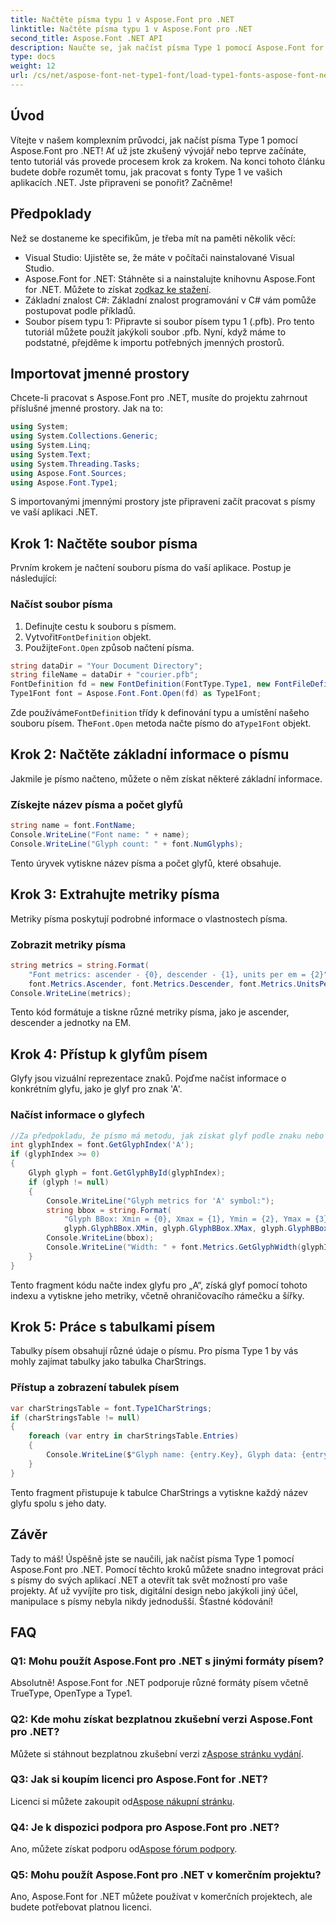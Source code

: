 ```yaml
---
title: Načtěte písma typu 1 v Aspose.Font pro .NET
linktitle: Načtěte písma typu 1 v Aspose.Font pro .NET
second_title: Aspose.Font .NET API
description: Naučte se, jak načíst písma Type 1 pomocí Aspose.Font for .NET, pomocí našeho podrobného průvodce. Ideální pro vývojáře, kteří chtějí zvládnout práci s písmy v aplikacích .NET.
type: docs
weight: 12
url: /cs/net/aspose-font-net-type1-font/load-type1-fonts-aspose-font-net/
---
```

## Úvod
Vítejte v našem komplexním průvodci, jak načíst písma Type 1 pomocí Aspose.Font pro .NET! Ať už jste zkušený vývojář nebo teprve začínáte, tento tutoriál vás provede procesem krok za krokem. Na konci tohoto článku budete dobře rozumět tomu, jak pracovat s fonty Type 1 ve vašich aplikacích .NET. Jste připraveni se ponořit? Začněme!
## Předpoklady
Než se dostaneme ke specifikům, je třeba mít na paměti několik věcí:
- Visual Studio: Ujistěte se, že máte v počítači nainstalované Visual Studio.
-  Aspose.Font for .NET: Stáhněte si a nainstalujte knihovnu Aspose.Font for .NET. Můžete to získat z[odkaz ke stažení](https://releases.aspose.com/font/net/).
- Základní znalost C#: Základní znalost programování v C# vám pomůže postupovat podle příkladů.
- Soubor písem typu 1: Připravte si soubor písem typu 1 (.pfb). Pro tento tutoriál můžete použít jakýkoli soubor .pfb.
Nyní, když máme to podstatné, přejděme k importu potřebných jmenných prostorů.
## Importovat jmenné prostory
Chcete-li pracovat s Aspose.Font pro .NET, musíte do projektu zahrnout příslušné jmenné prostory. Jak na to:
```csharp
using System;
using System.Collections.Generic;
using System.Linq;
using System.Text;
using System.Threading.Tasks;
using Aspose.Font.Sources;
using Aspose.Font.Type1;
```
S importovanými jmennými prostory jste připraveni začít pracovat s písmy ve vaší aplikaci .NET.
## Krok 1: Načtěte soubor písma
Prvním krokem je načtení souboru písma do vaší aplikace. Postup je následující:
### Načíst soubor písma
1. Definujte cestu k souboru s písmem.
2.  Vytvořit`FontDefinition` objekt.
3.  Použijte`Font.Open` způsob načtení písma.
```csharp
string dataDir = "Your Document Directory";
string fileName = dataDir + "courier.pfb";
FontDefinition fd = new FontDefinition(FontType.Type1, new FontFileDefinition("pfb", new FileSystemStreamSource(fileName)));
Type1Font font = Aspose.Font.Font.Open(fd) as Type1Font;
```
 Zde používáme`FontDefinition` třídy k definování typu a umístění našeho souboru písem. The`Font.Open` metoda načte písmo do a`Type1Font` objekt.
## Krok 2: Načtěte základní informace o písmu
Jakmile je písmo načteno, můžete o něm získat některé základní informace.
### Získejte název písma a počet glyfů
```csharp
string name = font.FontName;
Console.WriteLine("Font name: " + name);
Console.WriteLine("Glyph count: " + font.NumGlyphs);
```
Tento úryvek vytiskne název písma a počet glyfů, které obsahuje. 
## Krok 3: Extrahujte metriky písma
Metriky písma poskytují podrobné informace o vlastnostech písma.
### Zobrazit metriky písma
```csharp
string metrics = string.Format(
    "Font metrics: ascender - {0}, descender - {1}, units per em = {2}",
    font.Metrics.Ascender, font.Metrics.Descender, font.Metrics.UnitsPerEM);
Console.WriteLine(metrics);
```
Tento kód formátuje a tiskne různé metriky písma, jako je ascender, descender a jednotky na EM.
## Krok 4: Přístup k glyfům písem
Glyfy jsou vizuální reprezentace znaků. Pojďme načíst informace o konkrétním glyfu, jako je glyf pro znak 'A'.
### Načíst informace o glyfech
```csharp
//Za předpokladu, že písmo má metodu, jak získat glyf podle znaku nebo indexu
int glyphIndex = font.GetGlyphIndex('A');
if (glyphIndex >= 0)
{
    Glyph glyph = font.GetGlyphById(glyphIndex);
    if (glyph != null)
    {
        Console.WriteLine("Glyph metrics for 'A' symbol:");
        string bbox = string.Format(
            "Glyph BBox: Xmin = {0}, Xmax = {1}, Ymin = {2}, Ymax = {3}",
            glyph.GlyphBBox.XMin, glyph.GlyphBBox.XMax, glyph.GlyphBBox.YMin, glyph.GlyphBBox.YMax);
        Console.WriteLine(bbox);
        Console.WriteLine("Width: " + font.Metrics.GetGlyphWidth(glyphIndex));
    }
}
```
Tento fragment kódu načte index glyfu pro „A“, získá glyf pomocí tohoto indexu a vytiskne jeho metriky, včetně ohraničovacího rámečku a šířky.
## Krok 5: Práce s tabulkami písem
Tabulky písem obsahují různé údaje o písmu. Pro písma Type 1 by vás mohly zajímat tabulky jako tabulka CharStrings.
### Přístup a zobrazení tabulek písem
```csharp
var charStringsTable = font.Type1CharStrings;
if (charStringsTable != null)
{
    foreach (var entry in charStringsTable.Entries)
    {
        Console.WriteLine($"Glyph name: {entry.Key}, Glyph data: {entry.Value}");
    }
}
```
Tento fragment přistupuje k tabulce CharStrings a vytiskne každý název glyfu spolu s jeho daty.
## Závěr
Tady to máš! Úspěšně jste se naučili, jak načíst písma Type 1 pomocí Aspose.Font pro .NET. Pomocí těchto kroků můžete snadno integrovat práci s písmy do svých aplikací .NET a otevřít tak svět možností pro vaše projekty. Ať už vyvíjíte pro tisk, digitální design nebo jakýkoli jiný účel, manipulace s písmy nebyla nikdy jednodušší. Šťastné kódování!
## FAQ
### Q1: Mohu použít Aspose.Font pro .NET s jinými formáty písem?
Absolutně! Aspose.Font for .NET podporuje různé formáty písem včetně TrueType, OpenType a Type1.
### Q2: Kde mohu získat bezplatnou zkušební verzi Aspose.Font pro .NET?
 Můžete si stáhnout bezplatnou zkušební verzi z[Aspose stránku vydání](https://releases.aspose.com/).
### Q3: Jak si koupím licenci pro Aspose.Font for .NET?
 Licenci si můžete zakoupit od[Aspose nákupní stránku](https://purchase.aspose.com/buy).
### Q4: Je k dispozici podpora pro Aspose.Font pro .NET?
 Ano, můžete získat podporu od[Aspose fórum podpory](https://forum.aspose.com/c/font/41).
### Q5: Mohu použít Aspose.Font pro .NET v komerčním projektu?
Ano, Aspose.Font for .NET můžete používat v komerčních projektech, ale budete potřebovat platnou licenci.
